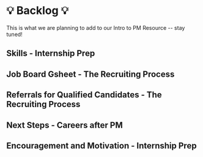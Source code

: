 # :bulb: Backlog :bulb:
This is what we are planning to add to our Intro to PM Resource -- stay tuned!

## Skills - Internship Prep
## Job Board Gsheet - The Recruiting Process
## Referrals for Qualified Candidates - The Recruiting Process
## Next Steps - Careers after PM
## Encouragement and Motivation - Internship Prep

